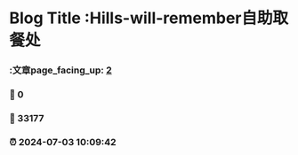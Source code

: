 # Blog Title :Hills-will-remember自助取餐处
### :文章page_facing_up: [2](https://Hills-will-remember.github.io/Echos-of-somebody.github.io/tag.html) 
### :speech_balloon: 0 
### :hibiscus: 33177 
### :alarm_clock: 2024-07-03 10:09:42 

